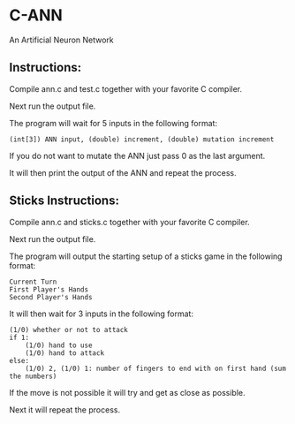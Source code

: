 C-ANN
=====

An Artificial Neuron Network

Instructions:
-------------

Compile ann.c and test.c together with your favorite C compiler.

Next run the output file.

The program will wait for 5 inputs in the following format:

    (int[3]) ANN input, (double) increment, (double) mutation increment

If you do not want to mutate the ANN just pass 0 as the last argument.

It will then print the output of the ANN and repeat the process.

Sticks Instructions:
--------------------

Compile ann.c and sticks.c together with your favorite C compiler.

Next run the output file.

The program will output the starting setup of a sticks game in the following format:

    Current Turn
    First Player's Hands
    Second Player's Hands

It will then wait for 3 inputs in the following format:

    (1/0) whether or not to attack
    if 1:
        (1/0) hand to use
        (1/0) hand to attack
    else:
        (1/0) 2, (1/0) 1: number of fingers to end with on first hand (sum the numbers)

If the move is not possible it will try and get as close as possible.

Next it will repeat the process.
